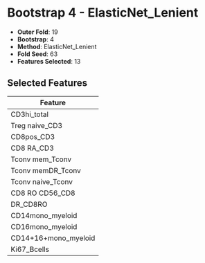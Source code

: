 # Bootstrap 4 - ElasticNet_Lenient

- **Outer Fold**: 19
- **Bootstrap**: 4
- **Method**: ElasticNet_Lenient
- **Fold Seed**: 63
- **Features Selected**: 13

## Selected Features

| Feature |
|---------|
| CD3hi_total |
| Treg naive_CD3 |
| CD8pos_CD3 |
| CD8 RA_CD3 |
| Tconv mem_Tconv |
| Tconv memDR_Tconv |
| Tconv naive_Tconv |
| CD8 RO CD56_CD8 |
| DR_CD8RO |
| CD14mono_myeloid |
| CD16mono_myeloid |
| CD14+16+mono_myeloid |
| Ki67_Bcells |
